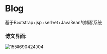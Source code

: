 # Blog
基于Bootstrap+jsp+serlvet+JavaBean的博客系统

### 博文界面:

![1558690424004](..\blog\src\main\webapp\images\1123123.png)

